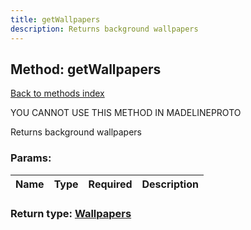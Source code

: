 ```yaml
---
title: getWallpapers
description: Returns background wallpapers
---
```

## Method: getWallpapers  
[Back to methods index](index.md)


YOU CANNOT USE THIS METHOD IN MADELINEPROTO


Returns background wallpapers

### Params:

| Name     |    Type       | Required | Description |
|----------|---------------|----------|-------------|


### Return type: [Wallpapers](../types/Wallpapers.md)

